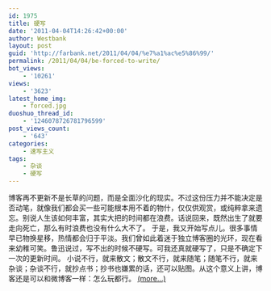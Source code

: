 ```yaml
---
id: 1975
title: 硬写
date: '2011-04-04T14:26:42+00:00'
author: Westbank
layout: post
guid: 'http://farbank.net/2011/04/04/%e7%a1%ac%e5%86%99/'
permalink: /2011/04/04/be-forced-to-write/
bot_views:
    - '10261'
views:
    - '3623'
latest_home_img:
    - forced.jpg
duoshuo_thread_id:
    - '1246078726781796599'
post_views_count:
    - '643'
categories:
    - 速写主义
tags:
    - 杂谈
    - 硬写
---
```


博客再不更新不是长草的问题，而是全面沙化的现实。不过这份压力并不能决定是否动笔，就像我们都会买一些可能根本用不着的物什，仅仅供观赏，或纯粹拿来遗忘。别说人生该如何丰富，其实大把的时间都在浪费。话说回来，既然出生了就要走向死亡，那么有时浪费也没有什么大不了。 于是，我又开始写点儿。很多事情早已物换星移，热情都会归于平淡。我们曾如此着迷于独立博客圈的光环，现在看来幼稚可笑。鲁迅说过，写不出的时候不硬写。可我还真就硬写了，只是不确定下一次的更新时间。 小说不行，就来散文；散文不行，就来随笔；随笔不行，就来杂谈；杂谈不行，就抄点书；抄书也嫌累的话，还可以贴图。从这个意义上讲，博客还是可以和微博客一样：怎么玩都行。 [<span aria-label="Continue reading 硬写">(more…)</span>](http://farbank.net/2011/04/04/be-forced-to-write/#more-1975)